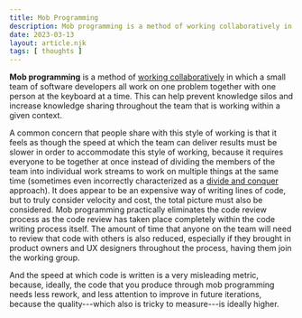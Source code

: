 ```yaml
---
title: Mob Programming
description: Mob programming is a method of working collaboratively in which a small team of software developers all work on one problem together with one person at the keyboard at a time.
date: 2023-03-13
layout: article.njk
tags: [ thoughts ]
---
```

**Mob programming** is a method of [working collaboratively](/working-collaboratively) in which a small team of software developers all work on one problem together with one person at the keyboard at a time. This can help prevent knowledge silos and increase knowledge sharing throughout the team that is working within a given context.

A common concern that people share with this style of working is that it feels as though the speed at which the team can deliver results must be slower in order to accommodate this style of working, because it requires everyone to be together at once instead of dividing the members of the team into individual work streams to work on multiple things at the same time (sometimes even incorrectly characterized as a [divide and conquer](/divide-and-conquer) approach). It does appear to be an expensive way of writing lines of code, but to truly consider velocity and cost, the total picture must also be considered. Mob programming practically eliminates the code review process as the code review has taken place completely within the code writing process itself. The amount of time that anyone on the team will need to review that code with others is also reduced, especially if they brought in product owners and UX designers throughout the process, having them join the working group.

And the speed at which code is written is a very misleading metric, because, ideally, the code that you produce through mob programming needs less rework, and less attention to improve in future iterations, because the quality---which also is tricky to measure---is ideally higher.